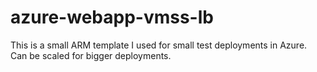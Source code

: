 # azure-webapp-vmss-lb
This is a small ARM template I used for small test deployments in Azure. Can be scaled for bigger deployments.

